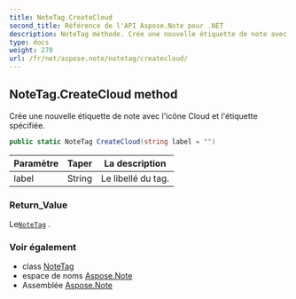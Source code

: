 ```yaml
---
title: NoteTag.CreateCloud
second_title: Référence de l'API Aspose.Note pour .NET
description: NoteTag méthode. Crée une nouvelle étiquette de note avec licône Cloud et létiquette spécifiée.
type: docs
weight: 270
url: /fr/net/aspose.note/notetag/createcloud/
---
```

## NoteTag.CreateCloud method

Crée une nouvelle étiquette de note avec l'icône Cloud et l'étiquette spécifiée.

```csharp
public static NoteTag CreateCloud(string label = "")
```

| Paramètre | Taper | La description |
| --- | --- | --- |
| label | String | Le libellé du tag. |

### Return_Value

Le[`NoteTag`](../) .

### Voir également

* class [NoteTag](../)
* espace de noms [Aspose.Note](../../notetag/)
* Assemblée [Aspose.Note](../../../)


